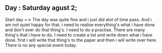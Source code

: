 ## Day : Saturday agust 2; 

Start day =-> The day was quite fine and i just did alot of time pass. And i am not quiet happy for that. 
i need to realise everything's what i have done and don't ever do that thing's. I need to do a practise. 
There are many thing's that i have to do. I need to create a list and write down what i have done. 
first i will write that thing's to the paper and then i will write over here. 
There is no any special event today. 